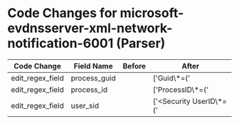 # Code Changes for microsoft-evdnsserver-xml-network-notification-6001 (Parser)

| Code Change | Field Name | Before | After |
|-------------|------------|--------|-------|
| edit_regex_field | process_guid |  | ['Guid\\*=(\'|")\{({process_guid}[^}\']+?)\}\''] |
| edit_regex_field | process_id |  | ['ProcessID\\*=(\'|")({process_id}\d+)'] |
| edit_regex_field | user_sid |  | ['<Security UserID\\*=(\'|")({user_sid}[^\'"]+)'] |